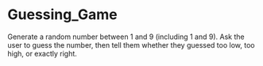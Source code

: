 # Guessing_Game
Generate a random number between 1 and 9 (including 1 and 9). Ask the user to guess the number, then tell them whether they guessed too low, too high, or exactly right.
